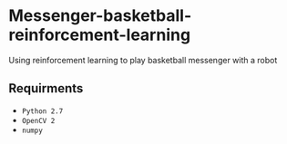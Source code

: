 # Messenger-basketball-reinforcement-learning
Using reinforcement learning to play basketball messenger with a robot

## Requirments
* ```Python 2.7```
* ```OpenCV 2```
* ```numpy```


